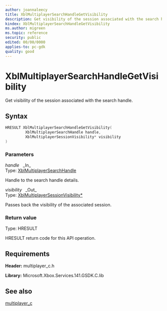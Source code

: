 ```yaml
---
author: joannaleecy
title: XblMultiplayerSearchHandleGetVisibility
description: Get visibility of the session associated with the search handle.
kindex: XblMultiplayerSearchHandleGetVisibility
ms.author: migreen
ms.topic: reference
security: public
edited: 00/00/0000
applies-to: pc-gdk
quality: good
---
```


# XblMultiplayerSearchHandleGetVisibility  

Get visibility of the session associated with the search handle.  

## Syntax  
  
```cpp
HRESULT XblMultiplayerSearchHandleGetVisibility(  
         XblMultiplayerSearchHandle handle,  
         XblMultiplayerSessionVisibility* visibility  
)  
```  
  
### Parameters  
  
*handle* &nbsp;&nbsp;\_In\_  
Type: [XblMultiplayerSearchHandle](../handles/xblmultiplayersearchhandle.md)  
  
Handle to the search handle details.  
  
*visibility* &nbsp;&nbsp;\_Out\_  
Type: [XblMultiplayerSessionVisibility*](../enums/xblmultiplayersessionvisibility.md)  
  
Passes back the visibility of the associated session.  
  
  
### Return value  
Type: HRESULT
  
HRESULT return code for this API operation.
  
## Requirements  
  
**Header:** multiplayer_c.h
  
**Library:** Microsoft.Xbox.Services.141.GSDK.C.lib
  
## See also  
[multiplayer_c](../multiplayer_c_members.md)  
  
  